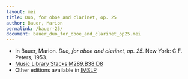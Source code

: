```yaml
---
layout: mei
title: Duo, for oboe and clarinet, op. 25
author: Bauer, Marion
permalink: /bauer-25/
document: bauer_duo_for_oboe_and_clarinet_op25.mei  
---
```


- In Bauer, Marion. *Duo, for oboe and clarinet, op. 25.* New York: C.F. Peters, 1953.
- <a href="https://tufts-primo.hosted.exlibrisgroup.com/permalink/f/bnf7qa/01TUN_ALMA21107892370003851">Music Library Stacks M289.B38 D8</a>
- Other editions available in <a href="https://imslp.org/wiki/Duo_for_Oboe_and_Clarinet%2C_Op.25_(Bauer%2C_Marion)" target="_blank">IMSLP</a>
